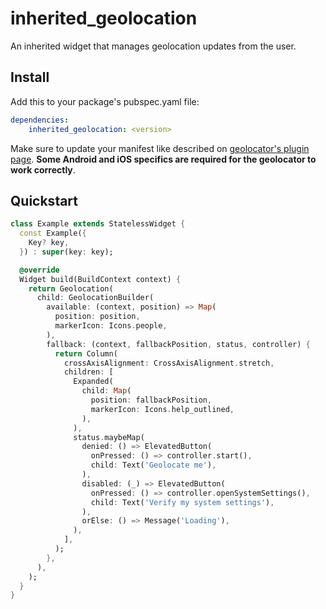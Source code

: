 # inherited_geolocation

An inherited widget that manages geolocation updates from the user.

## Install

Add this to your package's pubspec.yaml file:

```yaml
dependencies:
    inherited_geolocation: <version>
```

Make sure to update your manifest like described on [geolocator's plugin page](https://pub.dev/packages/geolocator#usage). **Some Android and iOS specifics are required for the geolocator to work correctly**.

## Quickstart

```dart
class Example extends StatelessWidget {
  const Example({
    Key? key,
  }) : super(key: key);

  @override
  Widget build(BuildContext context) {
    return Geolocation(
      child: GeolocationBuilder(
        available: (context, position) => Map(
          position: position,
          markerIcon: Icons.people,
        ),
        fallback: (context, fallbackPosition, status, controller) {
          return Column(
            crossAxisAlignment: CrossAxisAlignment.stretch,
            children: [
              Expanded(
                child: Map(
                  position: fallbackPosition,
                  markerIcon: Icons.help_outlined,
                ),
              ),
              status.maybeMap(
                denied: () => ElevatedButton(
                  onPressed: () => controller.start(),
                  child: Text('Geolocate me'),
                ),
                disabled: (_) => ElevatedButton(
                  onPressed: () => controller.openSystemSettings(),
                  child: Text('Verify my system settings'),
                ),
                orElse: () => Message('Loading'),
              ),
            ],
          );
        },
      ),
    );
  }
}
```